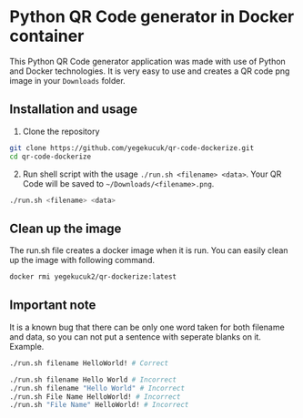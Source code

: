 # Python QR Code generator in Docker container

This Python QR Code generator application was made with use of Python and Docker technologies. It is very easy to use and creates a QR code png image in your `Downloads` folder.

## Installation and usage
1. Clone the repository
```bash
git clone https://github.com/yegekucuk/qr-code-dockerize.git
cd qr-code-dockerize
```
2. Run shell script with the usage `./run.sh <filename> <data>`. Your QR Code will be saved to `~/Downloads/<filename>.png`.
```bash
./run.sh <filename> <data>
```

## Clean up the image
The run.sh file creates a docker image when it is run. You can easily clean up the image with following command.
```bash
docker rmi yegekucuk2/qr-dockerize:latest
```

## Important note
It is a known bug that there can be only one word taken for both filename and data, so you can not put a sentence with seperate blanks on it. Example.
```bash
./run.sh filename HelloWorld! # Correct

./run.sh filename Hello World # Incorrect
./run.sh filename "Hello World" # Incorrect
./run.sh File Name HelloWorld! # Incorrect
./run.sh "File Name" HelloWorld! # Incorrect
```
